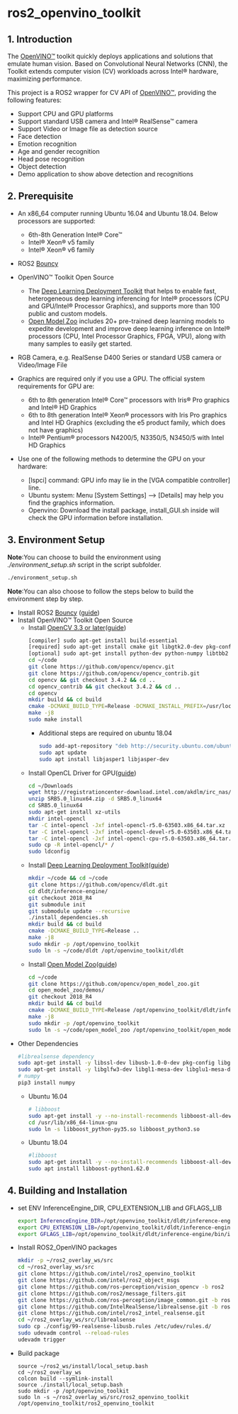 # ros2_openvino_toolkit

## 1. Introduction
The [OpenVINO™](https://software.intel.com/en-us/openvino-toolkit) toolkit quickly deploys applications and solutions that emulate human vision. Based on Convolutional Neural Networks (CNN), the Toolkit extends computer vision (CV) workloads across Intel® hardware, maximizing performance.

This project is a ROS2 wrapper for CV API of [OpenVINO™](https://software.intel.com/en-us/openvino-toolkit), providing the following features:
* Support CPU and GPU platforms
* Support standard USB camera and Intel® RealSense™ camera
* Support Video or Image file as detection source
* Face detection
* Emotion recognition
* Age and gender recognition
* Head pose recognition
* Object detection
* Demo application to show above detection and recognitions

## 2. Prerequisite
- An x86_64 computer running Ubuntu 16.04 and Ubuntu 18.04. Below processors are supported:
	* 6th-8th Generation Intel® Core™
	* Intel® Xeon® v5 family
	* Intel®  Xeon® v6 family
- ROS2 [Bouncy](https://github.com/ros2/ros2/wiki)

- OpenVINO™ Toolkit Open Source<br>
  	* The [Deep Learning Deployment Toolkit](https://github.com/opencv/dldt) that helps to enable fast, heterogeneous deep learning inferencing for Intel® processors (CPU and GPU/Intel® Processor Graphics), and supports more than 100 public and custom models.<br>
	* [Open Model Zoo](https://github.com/opencv/open_model_zoo) includes 20+ pre-trained deep learning models to expedite development and improve deep learning inference on Intel® processors (CPU, Intel Processor Graphics, FPGA, VPU), along with many samples to easily get started.
- RGB Camera, e.g. RealSense D400 Series or standard USB camera or Video/Image File
- Graphics are required only if you use a GPU. The official system requirements for GPU are:
	* 6th to 8th generation Intel® Core™ processors with Iris® Pro graphics and Intel® HD Graphics
	* 6th to 8th generation Intel® Xeon® processors with Iris Pro graphics and Intel HD Graphics (excluding the e5 product family, which does not have graphics)
	* Intel® Pentium® processors N4200/5, N3350/5, N3450/5 with Intel HD Graphics

- Use one of the following methods to determine the GPU on your hardware:
	* [lspci] command: GPU info may lie in the [VGA compatible controller] line.
	* Ubuntu system: Menu [System Settings] --> [Details] may help you find the graphics information.
	* Openvino: Download the install package, install_GUI.sh inside will check the GPU information before installation.

## 3. Environment Setup
**Note**:You can choose to build the environment using *./environment_setup.sh* script in the script subfolder.
```bash
./environment_setup.sh
```
**Note**:You can also choose to follow the steps below to build the environment step by step.
* Install ROS2 [Bouncy](https://github.com/ros2/ros2/wiki) ([guide](https://github.com/ros2/ros2/wiki/Linux-Development-Setup))<br>
* Install OpenVINO™ Toolkit Open Source<br>
	* Install [OpenCV 3.3 or later](https://docs.opencv.org/master/d9/df8/tutorial_root.html)([guide](https://docs.opencv.org/master/d7/d9f/tutorial_linux_install.html))
		```bash
		[compiler] sudo apt-get install build-essential
		[required] sudo apt-get install cmake git libgtk2.0-dev pkg-config libavcodec-dev libavformat-dev libswscale-dev
		[optional] sudo apt-get install python-dev python-numpy libtbb2 libtbb-dev libjpeg-dev libpng-dev libtiff-dev libjasper-dev libdc1394-22-dev 
		cd ~/code
		git clone https://github.com/opencv/opencv.git
		git clone https://github.com/opencv/opencv_contrib.git
		cd opencv && git checkout 3.4.2 && cd ..
		cd opencv_contrib && git checkout 3.4.2 && cd ..
		cd opencv
		mkdir build && cd build
		cmake -DCMAKE_BUILD_TYPE=Release -DCMAKE_INSTALL_PREFIX=/usr/local -D OPENCV_EXTRA_MODULES_PATH=/home/<hostname>/code/opencv_contrib/modules/ ..
		make -j8
		sudo make install
		```
		* Additional steps are required on ubuntu 18.04
			```bash
			sudo add-apt-repository "deb http://security.ubuntu.com/ubuntu xenial-security main"
			sudo apt update
			sudo apt install libjasper1 libjasper-dev
			```
	* Install OpenCL Driver for GPU([guide](http://registrationcenter-download.intel.com/akdlm/irc_nas/11396/intel-opencl-4.1-installation.pdf))<br>
		```bash
		cd ~/Downloads
		wget http://registrationcenter-download.intel.com/akdlm/irc_nas/11396/SRB5.0_linux64.zip
		unzip SRB5.0_linux64.zip -d SRB5.0_linux64
		cd SRB5.0_linux64
		sudo apt-get install xz-utils
		mkdir intel-opencl
		tar -C intel-opencl -Jxf intel-opencl-r5.0-63503.x86_64.tar.xz
		tar -C intel-opencl -Jxf intel-opencl-devel-r5.0-63503.x86_64.tar.xz
		tar -C intel-opencl -Jxf intel-opencl-cpu-r5.0-63503.x86_64.tar.xz
		sudo cp -R intel-opencl/* /
		sudo ldconfig
		```
	* Install [Deep Learning Deployment Toolkit](https://github.com/opencv/dldt)([guide](https://github.com/opencv/dldt/tree/2018/inference-engine))<br>
		```bash
		mkdir ~/code && cd ~/code
		git clone https://github.com/opencv/dldt.git
		cd dldt/inference-engine/
		git checkout 2018_R4
		git submodule init
		git submodule update --recursive
		./install_dependencies.sh
		mkdir build && cd build
		cmake -DCMAKE_BUILD_TYPE=Release ..
		make -j8
		sudo mkdir -p /opt/openvino_toolkit
		sudo ln -s ~/code/dldt /opt/openvino_toolkit/dldt
		```
	* Install [Open Model Zoo](https://github.com/opencv/open_model_zoo)([guide](https://github.com/opencv/open_model_zoo/tree/2018/demos))<br>
		```bash
		cd ~/code
		git clone https://github.com/opencv/open_model_zoo.git
		cd open_model_zoo/demos/
		git checkout 2018_R4
		mkdir build && cd build
		cmake -DCMAKE_BUILD_TYPE=Release /opt/openvino_toolkit/dldt/inference-engine
		make -j8
		sudo mkdir -p /opt/openvino_toolkit
		sudo ln -s ~/code/open_model_zoo /opt/openvino_toolkit/open_model_zoo
		```
- Other Dependencies
	```bash
	#librealsense dependency
	sudo apt-get install -y libssl-dev libusb-1.0-0-dev pkg-config libgtk-3-dev
	sudo apt-get install -y libglfw3-dev libgl1-mesa-dev libglu1-mesa-dev
	# numpy
	pip3 install numpy
	```
	* Ubuntu 16.04
		```bash
		# libboost
		sudo apt-get install -y --no-install-recommends libboost-all-dev
		cd /usr/lib/x86_64-linux-gnu
		sudo ln -s libboost_python-py35.so libboost_python3.so
		```
	* Ubuntu 18.04
		```bash
		#libboost
		sudo apt-get install -y --no-install-recommends libboost-all-dev
		sudo apt install libboost-python1.62.0
		```
## 4. Building and Installation

* set ENV InferenceEngine_DIR, CPU_EXTENSION_LIB and GFLAGS_LIB
	```bash
	export InferenceEngine_DIR=/opt/openvino_toolkit/dldt/inference-engine/build/
	export CPU_EXTENSION_LIB=/opt/openvino_toolkit/dldt/inference-engine/bin/intel64/Release/lib/libcpu_extension.so
	export GFLAGS_LIB=/opt/openvino_toolkit/dldt/inference-engine/bin/intel64/Release/lib/libgflags_nothreads.a
	```
* Install ROS2_OpenVINO packages
	```bash
	mkdir -p ~/ros2_overlay_ws/src
	cd ~/ros2_overlay_ws/src
	git clone https://github.com/intel/ros2_openvino_toolkit
	git clone https://github.com/intel/ros2_object_msgs
	git clone https://github.com/ros-perception/vision_opencv -b ros2
	git clone https://github.com/ros2/message_filters.git
	git clone https://github.com/ros-perception/image_common.git -b ros2
	git clone https://github.com/IntelRealSense/librealsense.git -b ros2debian
	git clone https://github.com/intel/ros2_intel_realsense.git
	cd ~/ros2_overlay_ws/src/librealsense
	sudo cp ./config/99-realsense-libusb.rules /etc/udev/rules.d/
	sudo udevadm control --reload-rules
	udevadm trigger
	```

* Build package
	```
	source ~/ros2_ws/install/local_setup.bash
	cd ~/ros2_overlay_ws
	colcon build --symlink-install
	source ./install/local_setup.bash
	sudo mkdir -p /opt/openvino_toolkit
	sudo ln -s ~/ros2_overlay_ws/src/ros2_openvino_toolkit /opt/openvino_toolkit/ros2_openvino_toolkit
	```

